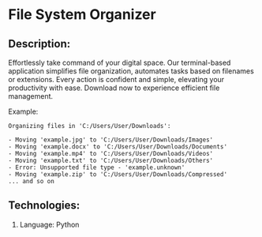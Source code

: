 # File System Organizer

## Description: 
Effortlessly take command of your digital space. Our terminal-based application simplifies file organization, automates tasks based on filenames or extensions. Every action is confident and simple, elevating your productivity with ease. Download now to experience efficient file management.

Example: 

```
Organizing files in 'C:/Users/User/Downloads':

- Moving 'example.jpg' to 'C:/Users/User/Downloads/Images'
- Moving 'example.docx' to 'C:/Users/User/Downloads/Documents'
- Moving 'example.mp4' to 'C:/Users/User/Downloads/Videos'
- Moving 'example.txt' to 'C:/Users/User/Downloads/Others'
- Error: Unsupported file type - 'example.unknown'
- Moving 'example.zip' to 'C:/Users/User/Downloads/Compressed'
... and so on
```

## Technologies:
1. Language: Python
